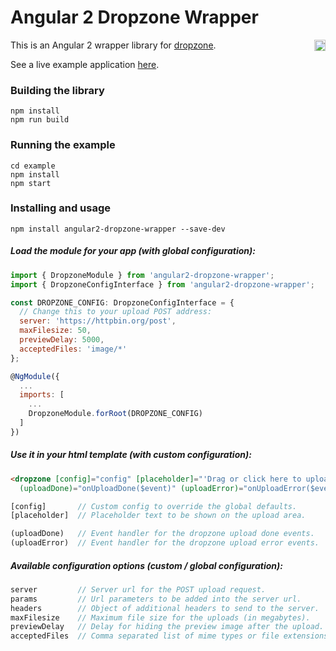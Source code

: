 # Angular 2 Dropzone Wrapper

<a href="https://badge.fury.io/js/angular2-dropzone-wrapper"><img src="https://badge.fury.io/js/angular2-dropzone-wrapper.svg" align="right" alt="npm version" height="18"></a>

This is an Angular 2 wrapper library for [dropzone](http://www.dropzonejs.com/).

See a live example application <a href="https://zefoy.github.io/angular2-dropzone-wrapper/">here</a>.

### Building the library

    npm install
    npm run build

### Running the example

    cd example
    npm install
    npm start

### Installing and usage

    npm install angular2-dropzone-wrapper --save-dev

##### Load the module for your app (with global configuration):

```javascript
import { DropzoneModule } from 'angular2-dropzone-wrapper';
import { DropzoneConfigInterface } from 'angular2-dropzone-wrapper';

const DROPZONE_CONFIG: DropzoneConfigInterface = {
  // Change this to your upload POST address:
  server: 'https://httpbin.org/post',
  maxFilesize: 50,
  previewDelay: 5000,
  acceptedFiles: 'image/*'
};

@NgModule({
  ...
  imports: [
    ...
    DropzoneModule.forRoot(DROPZONE_CONFIG)
  ]
})
```

##### Use it in your html template (with custom configuration):

```html
<dropzone [config]="config" [placeholder]="'Drag or click here to upload an image'" 
  (uploadDone)="onUploadDone($event)" (uploadError)="onUploadError($event)"></dropzone>
```

```javascript
[config]       // Custom config to override the global defaults.
[placeholder]  // Placeholder text to be shown on the upload area.

(uploadDone)   // Event handler for the dropzone upload done events.
(uploadError)  // Event handler for the dropzone upload error events.
```

##### Available configuration options (custom / global configuration):

```javascript
server         // Server url for the POST upload request.
params         // Url parameters to be added into the server url.
headers        // Object of additional headers to send to the server. 
maxFilesize    // Maximum file size for the uploads (in megabytes).
previewDelay   // Delay for hiding the preview image after the upload.
acceptedFiles  // Comma separated list of mime types or file extensions.
```
